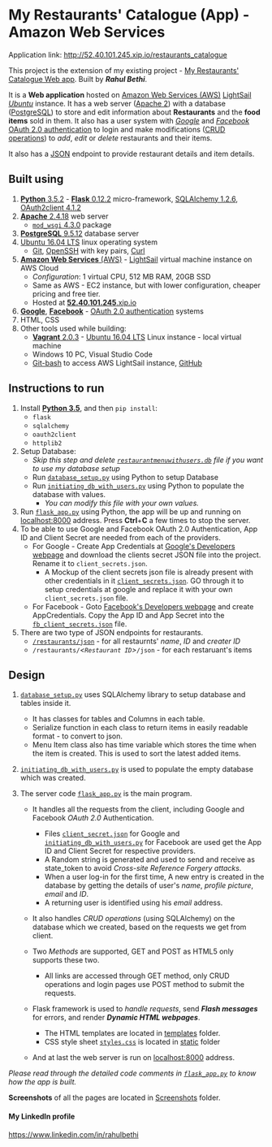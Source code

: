 # My Restaurants' Catalogue (App) - Amazon Web Services

Application link: http://52.40.101.245.xip.io/restaurants_catalogue

This project is the extension of my existing project - [My Restaurants' Catalogue Web app](https://github.com/bethirahul/Restaurant-Web-app).
Built by _**Rahul Bethi**_.

It is a **Web application** hosted on [Amazon Web Services (AWS)](https://aws.amazon.com/) [LightSail](https://aws.amazon.com/lightsail/) [_Ubuntu_](https://www.ubuntu.com/) instance. It has a web server ([Apache 2](https://httpd.apache.org/)) with a database ([PostgreSQL](https://www.postgresql.org/)) to store and edit information about **Restaurants** and the **food items** sold in them.
It also has a user system with [_Google_](https://developers.google.com/identity/protocols/OAuth2) and [_Facebook_](https://developers.facebook.com/docs/facebook-login) [OAuth 2.0 authentication](https://oauth.net/2/) to login and make modifications ([CRUD operations](https://en.wikipedia.org/wiki/Create,_read,_update_and_delete)) to _add_, _edit_ or _delete_ restaurants and their items.

It also has a [JSON](https://www.json.org/) endpoint to provide restaurant details and item details.

## Built using

1. [**Python** 3.5.2](https://www.python.org/) - [**Flask** 0.12.2](http://flask.pocoo.org/) micro-framework, [SQLAlchemy 1.2.6](https://www.sqlalchemy.org/), [OAuth2client 4.1.2](https://pypi.python.org/pypi/oauth2client)
2. [**Apache** 2.4.18](https://httpd.apache.org/) web server
    - [``mod_wsgi`` 4.3.0](https://modwsgi.readthedocs.io/en/develop/) package
3. [**PostgreSQL** 9.5.12](https://www.postgresql.org/) database server
4. [Ubuntu 16.04 LTS](http://releases.ubuntu.com/16.04/) linux operating system
    - [Git](https://git-scm.com/), [OpenSSH](https://www.openssh.com/) with key pairs, [Curl](https://curl.haxx.se/docs/manpage.html)
5. [**Amazon Web Services** (AWS)](https://aws.amazon.com/) - [LightSail](https://aws.amazon.com/lightsail/) virtual machine instance on AWS Cloud
    - _Configuration_: 1 virtual CPU, 512 MB RAM, 20GB SSD
    - Same as AWS - EC2 instance, but with lower configuration, cheaper pricing and free tier.
    - Hosted at [**52.40.101.245**.xip.io](http://52.40.101.245.xip.io)
6. [**Google**](https://developers.google.com/identity/protocols/OAuth2), [**Facebook**](https://developers.facebook.com/docs/facebook-login) - [OAuth 2.0 authentication](https://oauth.net/2/) systems
7. HTML, CSS
8. Other tools used while building:
    - [**Vagrant** 2.0.3](https://www.vagrantup.com/) - [Ubuntu 16.04 LTS](http://releases.ubuntu.com/16.04/) Linux instance - local virtual machine
    - Windows 10 PC, Visual Studio Code
    - [Git-bash](https://git-scm.com/) to access AWS LightSail instance, [GitHub](https://github.com/)
    

## Instructions to run

1. Install [**Python 3.5**](https://www.python.org/downloads/), and then ``pip install``:
    - ``flask``
    - ``sqlalchemy``
    - ``oauth2client``
    - ``httplib2``
2. Setup Database:
    - _Skip this step and delete [``restaurantmenuwithusers.db``](/restaurantmenuwithusers.db) file if you want to use my database setup_
    - Run [``database_setup.py``](/database_setup.py) using Python to setup Database
    - Run [``initiating_db_with_users.py``](/initiating_db_with_users.py) using Python to populate the database with values.
        - _You can modify this file with your own values._
3. Run [``flask_app.py``](/flask_app.py) using Python, the app will be up and running on [localhost:8000](http://localhost:8000) address. Press **Ctrl**+**C** a few times to stop the server.
4. To be able to use Google and Facebook OAuth 2.0 Authentication, App ID and Client Secret are needed from each of the providers.
    - For Google - Create App Credentials at [Google's Developers webpage](https://console.developers.google.com) and download the clients secret JSON file into the project. Rename it to ``client_secrets.json``.
        - A Mockup of the client secrets json file is already present with other credentials in it [``client_secrets.json``](/client_secrets.json). GO through it to setup credentials at google and replace it with your own ``client_secrets.json`` file.
    - For Facebook - Goto [Facebook's Developers webpage](https://developers.facebook.com/) and create AppCredentials. Copy the App ID and App Secret into the [``fb_client_secrets.json``](/fb_client_secrets.json) file.
5. There are two type of JSON endpoints for restaurants.
    - [``/restaurants/json``](http://localhost:8000/restaurants/json) - for all restaurnts' _name_, _ID_ and _creater ID_
    - ``/restaurants/``_\<``Restaurant ID``>_``/json`` - for each restaruant's items

## Design

1. [``database_setup.py``](/database_setup.py) uses SQLAlchemy library to setup database and tables inside it.
    - It has classes for tables and Columns in each table.
    - Serialize function in each class to return items in easily readable format - to convert to json.
    - Menu Item class also has time variable which stores the time when the item is created. This is used to sort the latest added items.

2. [``initiating_db_with_users.py``](/initiating_db_with_users.py) is used to populate the empty database which was created.

3. The server code [``flask_app.py``](/flask_app.py) is the main program.
    - It handles all the requests from the client, including Google and Facebook _OAuth 2.0_ Authentication.
        - Files [``client_secret.json``](/client_secret.json) for Google and [``initiating_db_with_users.py``](/initiating_db_with_users.py) for Facebook are used get the App ID and Client Secret for respective providers.
        - A Random string is generated and used to send and receive as state_token to avoid _Cross-site Reference Forgery attacks_.
        - When a user log-in for the first time, A new entry is created in the database by getting the details of user's _name_, _profile picture_, _email_ and _ID_.
        - A returning user is identified using his _email_ address.

    - It also handles _CRUD operations_ (using SQLAlchemy) on the database which we created, based on the requests we get from client.
    - Two _Methods_ are supported, GET and POST as HTML5 only supports these two.
        - All links are accessed through GET method, only CRUD operations and login pages use POST method to submit the requests.

    - Flask framework is used to _handle requests_, send _**Flash messages**_ for errors, and render _**Dynamic HTML webpages**_.
        - The HTML templates are located in [templates](/templates) folder.
        - CSS style sheet [``styles.css``](/static/styles.css) is located in [static](/ststic) folder

    - And at last the web server is run on [localhost:8000](http://localhost:8000) address.

_Please read through the detailed code comments in [``flask_app.py``](/flask_app.py) to know how the app is built._

**Screenshots** of all the pages are located in [Screenshots](/Screenshots) folder.

#### My LinkedIn profile

https://www.linkedin.com/in/rahulbethi